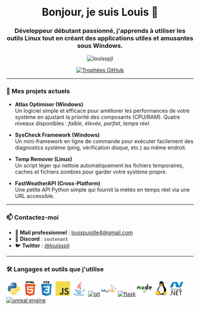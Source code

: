 <h1 align="center">Bonjour, je suis Louis 👋</h1>
<h3 align="center">Développeur débutant passionné, j'apprends à utiliser les outils Linux tout en créant des applications utiles et amusantes sous Windows.</h3>

<p align="center">
  <img src="https://komarev.com/ghpvc/?username=louisspjl&label=Vues%20du%20profil&color=0e75b6&style=flat" alt="louisspjl" />
</p>

<p align="center">
  <a href="https://github.com/ryo-ma/github-profile-trophy">
    <img src="https://github-profile-trophy.vercel.app/?username=louisspjl&theme=onedark&row=1&margin-w=15&margin-h=15" alt="Trophées GitHub" />
  </a>
</p>

---

### 🚀 Mes projets actuels

- **Atlas Optimiser (Windows)**  
  Un logiciel simple et efficace pour améliorer les performances de votre système en ajustant la priorité des composants (CPU/RAM). Quatre niveaux disponibles : *faible*, *élevée*, *parfait*, *temps réel*.

- **SysCheck Framework (Windows)**  
  Un mini-framework en ligne de commande pour exécuter facilement des diagnostics système (ping, vérification disque, etc.) au même endroit.

- **Temp Remover (Linux)**  
  Un script léger qui nettoie automatiquement les fichiers temporaires, caches et fichiers zombies pour garder votre système propre.

- **FastWeatherAPI (Cross-Platform)**  
  Une petite API Python simple qui fournit la météo en temps réel via une URL accessible.

---

### 📫 Contactez-moi

- 📧 **Mail professionnel** : louispujolle4@gmail.com  
- 💬 **Discord** : `soutenant`  
- 🐦 **Twitter** : [@louisspjl](https://x.com/louisspjl)

---

### 🛠️ Langages et outils que j'utilise

<p align="left">
  <a href="https://www.python.org" target="_blank" rel="noreferrer"><img src="https://raw.githubusercontent.com/devicons/devicon/master/icons/python/python-original.svg" alt="python" width="40"/></a>
  <a href="https://www.w3.org/html/" target="_blank" rel="noreferrer"><img src="https://raw.githubusercontent.com/devicons/devicon/master/icons/html5/html5-original-wordmark.svg" alt="html5" width="40"/></a>
  <a href="https://www.w3schools.com/css/" target="_blank" rel="noreferrer"><img src="https://raw.githubusercontent.com/devicons/devicon/master/icons/css3/css3-original-wordmark.svg" alt="css3" width="40"/></a>
  <a href="https://developer.mozilla.org/en-US/docs/Web/JavaScript" target="_blank" rel="noreferrer"><img src="https://raw.githubusercontent.com/devicons/devicon/master/icons/javascript/javascript-original.svg" alt="javascript" width="40"/></a>
  <a href="https://www.java.com" target="_blank" rel="noreferrer"><img src="https://raw.githubusercontent.com/devicons/devicon/master/icons/java/java-original.svg" alt="java" width="40"/></a>
  <a href="https://git-scm.com/" target="_blank" rel="noreferrer"><img src="https://www.vectorlogo.zone/logos/git-scm/git-scm-icon.svg" alt="git" width="40"/></a>
  <a href="https://www.mysql.com/" target="_blank" rel="noreferrer"><img src="https://raw.githubusercontent.com/devicons/devicon/master/icons/mysql/mysql-original-wordmark.svg" alt="mysql" width="40"/></a>
  <a href="https://flask.palletsprojects.com/" target="_blank" rel="noreferrer"><img src="https://www.vectorlogo.zone/logos/pocoo_flask/pocoo_flask-icon.svg" alt="flask" width="40"/></a>
  <a href="https://nodejs.org" target="_blank" rel="noreferrer"><img src="https://raw.githubusercontent.com/devicons/devicon/master/icons/nodejs/nodejs-original-wordmark.svg" alt="nodejs" width="40"/></a>
  <a href="https://www.linux.org/" target="_blank" rel="noreferrer"><img src="https://raw.githubusercontent.com/devicons/devicon/master/icons/linux/linux-original.svg" alt="linux" width="40"/></a>
  <a href="https://dotnet.microsoft.com/" target="_blank" rel="noreferrer"><img src="https://raw.githubusercontent.com/devicons/devicon/master/icons/dot-net/dot-net-original-wordmark.svg" alt="dotnet" width="40"/></a>
  <a href="https://unrealengine.com/" target="_blank" rel="noreferrer"><img src="https://raw.githubusercontent.com/kenangundogan/fontisto/036b7eca71aab1bef8e6a0518f7329f13ed62f6b/icons/svg/brand/unreal-engine.svg" alt="unreal engine" width="40"/></a>
</p>
